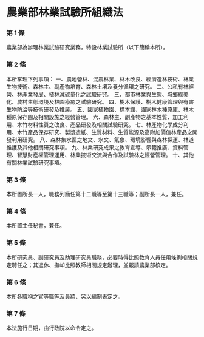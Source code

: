 # 農業部林業試驗所組織法

### 第 1 條

農業部為辦理林業試驗研究業務，特設林業試驗所（以下簡稱本所）。

### 第 2 條

本所掌理下列事項：
一、農地營林、混農林業、林木改良、經濟造林技術、林業生物技術、森林主、副產物培育、森林土壤及養分循環之研究。
二、公私有林經營、林產業發展、植林減碳量化之試驗研究。
三、都市林業與生態、城鄉綠美化、農村生態環境及林園療癒之試驗研究。
四、樹木保護、樹木健康管理與有害生物防治等技術研發及推廣。
五、國家植物園、標本館、國家林木種原庫、林木種原保存園及相關設施之經營管理。
六、森林主、副產物之基本性質、加工利用、木竹材料性質之改良、產品研發及相關試驗研究。
七、林產物化學成分利用、木竹產品保存研究、製漿造紙、生質材料、生質能源及高附加價值林產品之開發利用研究。
八、森林集水區之地文、水文、氣象、環境影響與森林採運、林道維護及其他相關研究事項。
九、林業研究成果之教育宣導、示範推廣、資料管理、智慧財產權管理運用、林業技術交流與合作及試驗林之經營管理。
十、其他有關林業試驗研究事項。

### 第 3 條

本所置所長一人，職務列簡任第十二職等至第十三職等；副所長一人，兼任。

### 第 4 條

本所置主任秘書，兼任。

### 第 5 條

本所研究員、副研究員及助理研究員職務，必要時得比照教育人員任用條例相關規定聘任之；其退休、撫卹比照教師相關規定辦理，並報請農業部核定。

### 第 6 條

本所各職稱之官等職等及員額，另以編制表定之。

### 第 7 條

本法施行日期，由行政院以命令定之。
